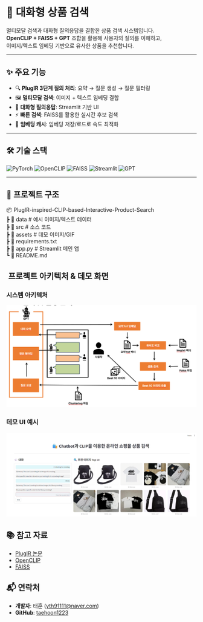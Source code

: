 # 🛒 대화형 상품 검색

멀티모달 검색과 대화형 질의응답을 결합한 상품 검색 시스템입니다.  
**OpenCLIP + FAISS + GPT** 조합을 활용해 사용자의 질의를 이해하고,  
이미지/텍스트 임베딩 기반으로 유사한 상품을 추천합니다.

---

## ✨ 주요 기능
- 🔍 **PlugIR 3단계 질의 처리**: 요약 → 질문 생성 → 질문 필터링
- 🖼 **멀티모달 검색**: 이미지 + 텍스트 임베딩 결합
- 💬 **대화형 질의응답**: Streamlit 기반 UI
- ⚡ **빠른 검색**: FAISS를 활용한 실시간 후보 검색
- 💾 **임베딩 캐시**: 임베딩 저장/로드로 속도 최적화

---

## 🛠 기술 스택
![PyTorch](https://img.shields.io/badge/PyTorch-%23EE4C2C.svg?logo=pytorch&logoColor=white)
![OpenCLIP](https://img.shields.io/badge/OpenCLIP-blue)
![FAISS](https://img.shields.io/badge/FAISS-black)
![Streamlit](https://img.shields.io/badge/Streamlit-%23FF4B4B.svg?logo=streamlit&logoColor=white)
![GPT](https://img.shields.io/badge/GPT-API-lightgrey)

---

## 📂 프로젝트 구조  
📦 PlugIR-inspired-CLIP-based-Interactive-Product-Search  
 ┣ 📂 data           # 예시 이미지/텍스트 데이터  
 ┣ 📂 src            # 소스 코드  
 ┣ 📂 assets         # 데모 이미지/GIF  
 ┣ 📜 requirements.txt  
 ┣ 📜 app.py         # Streamlit 메인 앱  
 ┗ 📜 README.md  


## ​ 프로젝트 아키텍처 & 데모 화면

### 시스템 아키텍처
![시스템 구조](System_Architecture_image.png)

### 데모 UI 예시
![데모 화면](demo_image.png)

## 📚 참고 자료
- [PlugIR 논문](https://arxiv.org/abs/2406.03411)
- [OpenCLIP](https://github.com/mlfoundations/open_clip)
- [FAISS](https://github.com/facebookresearch/faiss)

## 📬 연락처
- **개발자**: 태훈 (yth91111@naver.com)
- **GitHub**: [taehoon1223](https://github.com/taehoon1223)
